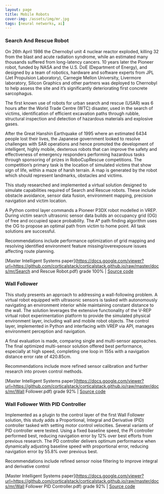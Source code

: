 ```yaml
---
layout: page
title: Mobile Robots
cover-img: /assets/img/mr.jpg
tags: [neural networks, ai]
---
```

### Search And Rescue Robot
On 26th April 1986 the Chernobyl unit 4 nuclear reactor exploded, killing 32 from the blast and acute radiation syndrome, 
while an estimated many thousands suffered from long-latency cancers. 10 years later the Pioneer robot, funded by NASA and 
the U.S. DoE (Department of Energy), and designed by a team of robotics, hardware and software experts from JPL 
(Jet Propulsion Laboratory), Carnegie Mellon University, Livermore laboratory, Silicon Graphics and other partners was 
deployed to Chernobyl to help assess the site and it’s significantly deteriorating first concrete sarcophagus.

The first known use of robots for urban search and rescue (USAR) was 6 hours after the World Trade Centre (WTC) disaster, 
used in the search of victims, identification of efficient excavation paths through rubble, structural inspection and 
detection of hazardous materials and explosive gases.

After the Great Hanshin Earthquake of 1995 where an estimated 6434 people lost their lives, the Japanese government looked 
to resolve challenges with SAR operations and hence promoted the development of intelligent, highly mobile, dexterous 
robots that can improve the safety and effectiveness of emergency responders performing hazardous tasks through sponsoring 
of prizes in RoboCupRescue competitions. The competition’s primary task is the location of simulated victims that show sign 
of life, within a maze of harsh terrain. A map is generated by the robot which should represent landmarks, obstacles and 
victims.  

This study researched and implemented a virtual solution designed to simulate capabilities required of Search and Rescue 
robots. These include obstacle avoidance, sensor data fusion, environment mapping, precision navigation and victim 
location. 

A Python control layer commands a Pioneer P3DX robot modelled in VREP. During victim search ultrasonic sensor data builds 
an occupancy grid (OG) of free and occupied space probability. The A* path finding algorithm uses the OG to propose an 
optimal path from victim to home point. All task solutions are successful. 

Recommendations include performance optimization of grid mapping and resolving identified environment feature 
missing/overexposure issues affecting route planning.

[Master Intelligent Systems paper](https://docs.google.com/viewer?url=https://github.com/corticalstack/corticalstack.github.io/raw/master/docs/mr/Search and Rescue Robot.pdf) grade 100%
 | [Source code](https://github.com/corticalstack/vrep-search-rescue)

### Wall Follower
This study presents an approach to addressing a wall-following problem. A virtual robot equipped with ultrasonic sensors 
is tasked with autonomously navigating an environment interior while maintaining constant distance to the wall. The 
solution leverages the extensive functionality of the V-REP virtual robot experimentation platform to provide the 
simulated physical environment layer, including wall and mobile robot objects. The control layer, implemented in Python 
and interfacing with VREP via API, manages environment perception and navigation. 

A final evaluation is made, comparing single and multi-sensor approaches. The final optimized multi-sensor solution 
offered best performance, especially at high speed, completing one loop in 155s with a navigation distance error rate of 
420.85cm. 

Recommendations include more refined sensor calibration and further research into proven control methods.

[Master Intelligent Systems paper](https://docs.google.com/viewer?url=https://github.com/corticalstack/corticalstack.github.io/raw/master/docs/mr/Wall Follower.pdf) grade 92%
 | [Source code](https://github.com/corticalstack/vrep-wall-follower)
 
### Wall Follower With PID Controller
Implemented as a plugin to the control layer of the first Wall Follower solution, this study adds a Proportional, Integral 
and Derivative (PID) controller tasked with setting motor control velocities. Several variants of PID controller were 
tested. Using a fixed baseline speed, the PI controller performed best, reducing navigation error by 12% over best efforts 
from previous research. The PD controller delivers optimum performance when dynamically adjusting baseline speed with 
proportional error, reducing navigation error by 55.8% over previous best. 

Recommendations include refined sensor noise filtering to improve integral and derivative control

[Master Intelligent Systems paper](https://docs.google.com/viewer?url=https://github.com/corticalstack/corticalstack.github.io/raw/master/docs/mr/Wall Follower PID Controller.pdf) grade 92%
 | [Source code](https://github.com/corticalstack/vrep-wall-follower-pid)
 